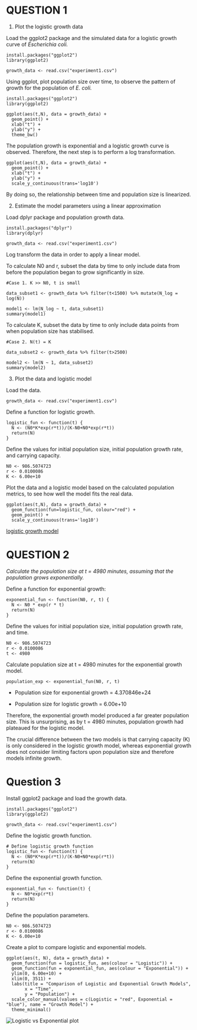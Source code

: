 # QUESTION 1

1. Plot the logistic growth data

Load the ggplot2 package and the simulated data for a logistic growth curve of _Escherichia coli._ 
```{r}
install.packages("ggplot2")
library(ggplot2)

growth_data <- read.csv("experiment1.csv")
```
Using ggplot, plot population size over time, to observe the pattern of growth for the population of _E. coli._ 
```{r}
install.packages("ggplot2")
library(ggplot2)

ggplot(aes(t,N), data = growth_data) +
  geom_point() +
  xlab("t") +
  ylab("y") +
  theme_bw()
```
The population growth is exponential and a logistic growth curve is observed. Therefore, the next step is to perform a log transformation. 
```{r}
ggplot(aes(t,N), data = growth_data) +
  geom_point() +
  xlab("t") +
  ylab("y") +
  scale_y_continuous(trans='log10')
```
By doing so, the relationship between time and population size is linearized.



2. Estimate the model parameters using a linear approximation

Load dplyr package and population growth data.
```{r}
install.packages("dplyr")
library(dplyr)

growth_data <- read.csv("experiment1.csv")
```

Log transform the data in order to apply a linear model. 

To calculate N0 and r, subset the data by time to only include data from before the population began to grow significantly in size.
```{r}
#Case 1. K >> N0, t is small

data_subset1 <- growth_data %>% filter(t<1500) %>% mutate(N_log = log(N))

model1 <- lm(N_log ~ t, data_subset1)
summary(model1)
```
To calculate K, subset the data by time to only include data points from when population size has stabilised.
```{r}
#Case 2. N(t) = K

data_subset2 <- growth_data %>% filter(t>2500)

model2 <- lm(N ~ 1, data_subset2)
summary(model2)
```



3. Plot the data and logistic model

Load the data.
```{r}
growth_data <- read.csv("experiment1.csv")
```
Define a function for logistic growth.
```{r}
logistic_fun <- function(t) {
  N <- (N0*K*exp(r*t))/(K-N0+N0*exp(r*t))
  return(N) 
}
```
Define the values for initial population size, initial population growth rate, and carrying capacity.
```{r}
N0 <- 986.5074723
r <- 0.0100086 
K <- 6.00e+10 
```

Plot the data and a logistic model based on the calculated population metrics, to see how well the model fits the real data.
```{r}
ggplot(aes(t,N), data = growth_data) + 
  geom_function(fun=logistic_fun, colour="red") + 
  geom_point() +
  scale_y_continuous(trans='log10')
```
[logistic growth model](https://github.com/anonbiologist/logistic_growth/assets/153086380/e7279d91-ee2a-44d8-8329-9005eda8d34c)




# QUESTION 2

_Calculate the population size at t = 4980 minutes, assuming that the population grows exponentially._

Define a function for exponential growth:
```{r}
exponential_fun <- function(N0, r, t) {
  N <- N0 * exp(r * t)
  return(N)
}
```
Define the values for initial population size, initial population growth rate, and time.
```{r}
N0 <- 986.5074723
r <- 0.0100086
t <- 4980
```
Calculate population size at t = 4980 minutes for the exponential growth model.
```{r}
population_exp <- exponential_fun(N0, r, t)
```

- Population size for exponential growth = 4.370846e+24

- Population size for logistic growth = 6.00e+10

Therefore, the exponential growth model produced a far greater population size. This is unsurprising, as by t = 4980 minutes, population growth had plateaued for the logistic model. 

The crucial difference between the two models is that carrying capacity (K) is only considered in the logistic growth model, whereas exponential growth does not consider limiting factors upon population size and therefore models infinite growth.

# Question 3

Install ggplot2 package and load the growth data.

```{r}
install.packages("ggplot2")
library(ggplot2)

growth_data <- read.csv("experiment1.csv")
```
Define the logistic growth function.
```{r}
# Define logistic growth function
logistic_fun <- function(t) {
  N <- (N0*K*exp(r*t))/(K-N0+N0*exp(r*t))
  return(N)
}
```
Define the exponential growth function.
```{r}
exponential_fun <- function(t) {
  N <- N0*exp(r*t)
  return(N)
}
```
Define the population parameters.
```{r}
N0 <- 986.5074723 
r <- 0.0100086 
K <- 6.00e+10
```
Create a plot to compare logistic and exponential models.
```{r}
ggplot(aes(t, N), data = growth_data) +
  geom_function(fun = logistic_fun, aes(colour = "Logistic")) +
  geom_function(fun = exponential_fun, aes(colour = "Exponential")) +
  ylim(0, 6.00e+10) +
  xlim(0, 3511) +
  labs(title = "Comparison of Logistic and Exponential Growth Models",
       x = "Time",
       y = "Population") +
  scale_color_manual(values = c(Logistic = "red", Exponential = "blue"), name = "Growth Model") +
  theme_minimal()
```
![Logistic vs Exponential plot](https://github.com/anonbiologist/logistic_growth/assets/153086380/f6116643-f295-4ffb-affc-39d64fd50941)



